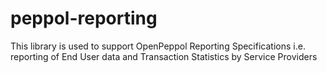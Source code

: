 # peppol-reporting
This library is used to support OpenPeppol Reporting Specifications i.e. reporting of End User data and Transaction Statistics by Service Providers
